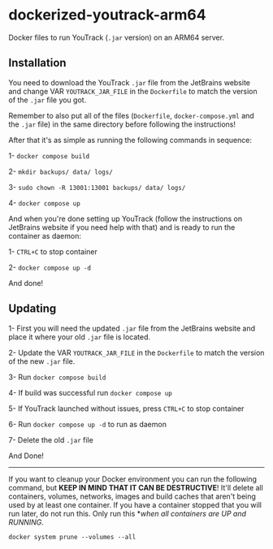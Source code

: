 # dockerized-youtrack-arm64
Docker files to run YouTrack (`.jar` version) on an ARM64 server.

## Installation
  
You need to download the YouTrack `.jar` file from the JetBrains website and change VAR `YOUTRACK_JAR_FILE` in the `Dockerfile` to match the version of the `.jar` file you got.  
  
Remember to also put all of the files (`Dockerfile`, `docker-compose.yml` and the `.jar` file) in the same directory before following the instructions!
  
After that it's as simple as running the following commands in sequence: 

1- `docker compose build`

2- `mkdir backups/ data/ logs/`

3- `sudo chown -R 13001:13001 backups/ data/ logs/`

4- `docker compose up`

And when you're done setting up YouTrack (follow the instructions on JetBrains website if you need help with that) and is ready to run the container as daemon:

1- `CTRL+C` to stop container

2- `docker compose up -d`

And done!

## Updating

1- First you will need the updated `.jar` file from the JetBrains website and place it where your old `.jar` file is located.

2- Update the VAR `YOUTRACK_JAR_FILE` in the `Dockerfile` to match the version of the new `.jar` file.

3- Run `docker compose build`

4- If build was successful run `docker compose up`

5- If YouTrack launched without issues, press `CTRL+C` to stop container

6- Run `docker compose up -d` to run as daemon

7- Delete the old `.jar` file

And Done!
  
--------
If you want to cleanup your Docker environment you can run the following command, but **KEEP IN MIND THAT IT CAN BE DESTRUCTIVE**! It'll delete all containers, volumes, networks, images and build caches that aren't being used by at least one container. If you have a container stopped that you will run later, do not run this. Only run this **when all containers are UP and RUNNING*.
  
`docker system prune --volumes --all`
